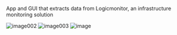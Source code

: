 App and GUI that extracts data from Logicmonitor, an infrastructure monitoring solution

![image002](https://github.com/jjkallas/lm-gui/assets/39398421/8a5dd5f3-06b1-4828-a996-1f786d4eb77c)
![image003](https://github.com/jjkallas/lm-gui/assets/39398421/b7e54031-f3f2-42bc-afe3-d0dd9c6bafcf)
![image](https://github.com/jjkallas/lm-gui/assets/39398421/f8af7e2d-c7d6-4760-a675-94868c08f1f0)
